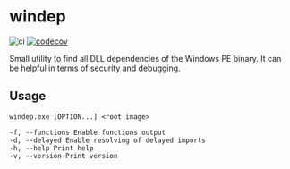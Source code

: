 # windep

![ci](https://github.com/cgfandia/windep/actions/workflows/ci.yml/badge.svg)
[![codecov](https://codecov.io/gh/cgfandia/windep/branch/main/graph/badge.svg?token=HMS0OO7NRC)](https://codecov.io/gh/cgfandia-tii/DependencyWalker)

Small utility to find all DLL dependencies of the Windows PE binary. It can be helpful in terms of security and debugging.

## Usage

```
windep.exe [OPTION...] <root image>

-f, --functions Enable functions output
-d, --delayed Enable resolving of delayed imports
-h, --help Print help
-v, --version Print version
```
